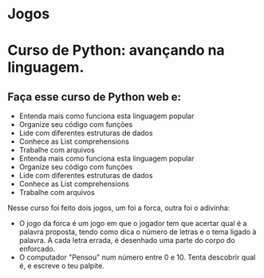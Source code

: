 # Jogos
<h1>Curso de Python: avançando na linguagem.</h1>

<h2>Faça esse curso de Python web e:</h2>
<ul>
  <li>Entenda mais como funciona esta linguagem popular</li>
  <li>Organize seu código com funções</li>
  <li>Lide com diferentes estruturas de dados</li>
  <li>Conhece as List comprehensions</li>
  <li>Trabalhe com arquivos</li>
  <li>Entenda mais como funciona esta linguagem popular</li>
  <li>Organize seu código com funções</li>
  <li>Lide com diferentes estruturas de dados</li>
  <li>Conhece as List comprehensions</li>
  <li>Trabalhe com arquivos</li>
</ul>

<p>Nesse curso foi feito dois jogos, um foi a forca, outra foi o adivinha:</p>
<ul>
<li>O jogo da forca é um jogo em que o jogador tem que acertar qual é a palavra proposta, tendo como dica o número de letras e o tema ligado à palavra. A cada letra errada, é desenhado uma parte do corpo do enforcado.</li>
<li>O computador "Pensou" num número entre 0 e 10. Tenta descobrir qual é, e escreve o teu palpite.</li>
</ul>
